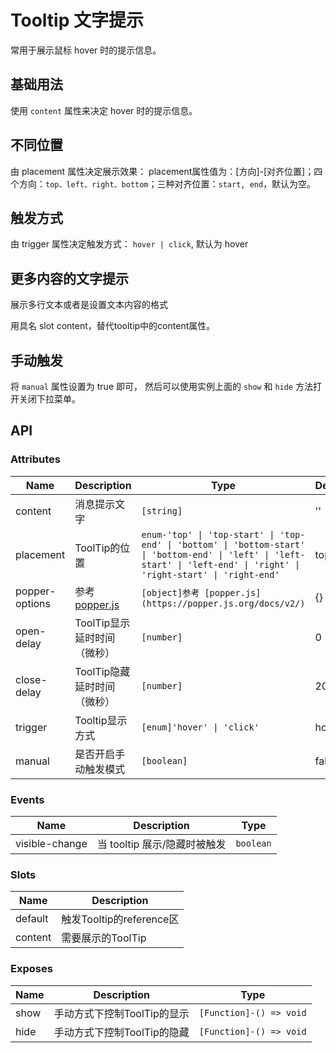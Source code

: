 # Tooltip 文字提示

常用于展示鼠标 hover 时的提示信息。

## 基础用法

使用 `content` 属性来决定 hover 时的提示信息。

<preview path="../demo/Tooltip/Basic.vue" title="基础用法" description="Tooltip 组件的基础用法"></preview>

## 不同位置

由 placement 属性决定展示效果： placement属性值为：[方向]-[对齐位置]；四个方向：`top、left、right、bottom`；三种对齐位置：`start, end`，默认为空。

<preview path="../demo/Tooltip/Placement.vue" title="不同位置" description="Tooltip 组件的不同位置"></preview>

## 触发方式

由 trigger 属性决定触发方式： `hover | click`, 默认为 hover

<preview path="../demo/Tooltip/Click.vue" title="触发方式" description="Tooltip 组件的触发方式"></preview>

## 更多内容的文字提示

展示多行文本或者是设置文本内容的格式

用具名 slot content，替代tooltip中的content属性。

<preview path="../demo/Tooltip/Custom.vue" title="更多内容的文字提示" description="Tooltip 组件的更多内容的文字提示"></preview>

## 手动触发

将 `manual` 属性设置为 true 即可，
然后可以使用实例上面的 `show` 和 `hide` 方法打开关闭下拉菜单。

<preview path="../demo/Tooltip/Manual.vue" title="手动触发" description="Tooltip 组件的手动触发"></preview>

## API

### Attributes

| Name                      | Description                                                                                                                                             | Type                                                                                                                                                                        | Default           |
| ------------------------- | ------------------------------------------------------------------------------------------------------------------------------------------------------- | --------------------------------------------------------------------------------------------------------------------------------------------------------------------------- | ----------------- |
| content                   | 消息提示文字                                                                                                                                             | `[string]`                                                                                                                                                                   | ''                |
| placement                 | ToolTip的位置                                                                                                                                           | `enum-'top' \| 'top-start' \| 'top-end' \| 'bottom' \| 'bottom-start' \| 'bottom-end' \| 'left' \| 'left-start' \| 'left-end' \| 'right' \| 'right-start' \| 'right-end'` | top            |
| popper-options            | 参考[popper.js](https://popper.js.org/docs/v2/)                                                                                                          | `[object]参考 [popper.js](https://popper.js.org/docs/v2/)   `                                                                                                         | {}                |
| open-delay                | ToolTip显示延时时间（微秒）                                                                                                                     | `[number]     `                                                                                                                                                              | 0                 |
| close-delay                |ToolTip隐藏延时时间（微秒）                                                                                                                     | `[number]      `                                                                                                                                                             | 200               |
| trigger                   | Tooltip显示方式                                                                                                           | `[enum]'hover' \| 'click'`                                                                                                                     | hover             |
| manual                   | 是否开启手动触发模式                                                                                                                                  | `[boolean]`                                                                                                                     | false             |

### Events

| Name                 | Description                                                       | Type                                              |
| -------------------- | ----------------------------------------------------------------- | ------------------------------------------------- |
| visible-change                 | 当 tooltip 展示/隐藏时被触发                                              | `boolean` |

### Slots

| Name    | Description                            |
| ------- | -------------------------------------- |
| default | 触发Tooltip的reference区                |
| content | 需要展示的ToolTip                      |

### Exposes

| Name                 | Description                                                       | Type                                              |
| -------------------- | ----------------------------------------------------------------- | ------------------------------------------------- |
| show                 | 手动方式下控制ToolTip的显示                                              | `[Function]-() => void` |
| hide                 |手动方式下控制ToolTip的隐藏                                             | `[Function]-() => void` |